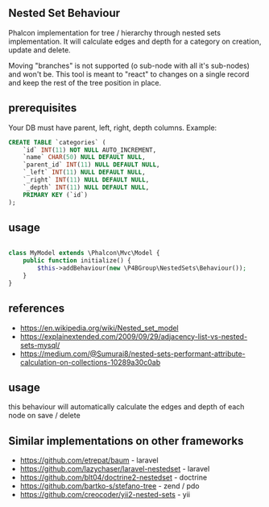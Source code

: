 Nested Set Behaviour
--- 

Phalcon implementation for tree / hierarchy through nested sets implementation.
It will calculate edges and depth for a category on creation, update and delete.

Moving "branches" is not supported (o sub-node with all it's sub-nodes) and won't be. This tool is meant to "react" to changes on a single record and keep the rest of the tree position in place.

prerequisites
---
Your DB must have parent, left, right, depth columns. 
Example:

```SQL
CREATE TABLE `categories` (
	`id` INT(11) NOT NULL AUTO_INCREMENT,
	`name` CHAR(50) NULL DEFAULT NULL,
	`parent_id` INT(11) NULL DEFAULT NULL,
	`_left` INT(11) NULL DEFAULT NULL,
	`_right` INT(11) NULL DEFAULT NULL,
	`_depth` INT(11) NULL DEFAULT NULL,
	PRIMARY KEY (`id`)
);
```

usage
---

```php

class MyModel extends \Phalcon\Mvc\Model {
    public function initialize() {
        $this->addBehaviour(new \P4BGroup\NestedSets\Behaviour());
    }
}

```

references
---
* https://en.wikipedia.org/wiki/Nested_set_model
* https://explainextended.com/2009/09/29/adjacency-list-vs-nested-sets-mysql/
* https://medium.com/@Sumurai8/nested-sets-performant-attribute-calculation-on-collections-10289a30c0ab

usage
---
this behaviour will automatically calculate the edges and depth of each node on save / delete

Similar implementations on other frameworks
---
* https://github.com/etrepat/baum - laravel 
* https://github.com/lazychaser/laravel-nestedset - laravel 
* https://github.com/blt04/doctrine2-nestedset - doctrine
* https://github.com/bartko-s/stefano-tree - zend / pdo
* https://github.com/creocoder/yii2-nested-sets - yii
